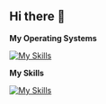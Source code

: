 ## Hi there 👋

<!--
**MunaAlaneme/MunaAlaneme** is a ✨ _special_ ✨ repository because its `README.md` (this file) appears on your GitHub profile.

Here are some ideas to get you started:

- 🔭 I’m currently working on ...
- 🌱 I’m currently learning ...
- 👯 I’m looking to collaborate on ...
- 🤔 I’m looking for help with ...
- 💬 Ask me about ...
- 📫 How to reach me: ...
- 😄 Pronouns: ...
- ⚡ Fun fact: ...
-->

**My Operating Systems**

[![My Skills](https://skillicons.dev/icons?i=windows,ubuntu,apple)](https://skillicons.dev)

**My Skills**

[![My Skills](https://skillicons.dev/icons?i=js,html,css,python,c,cpp,swift,lua,java,unity,blender,apple)](https://skillicons.dev)
